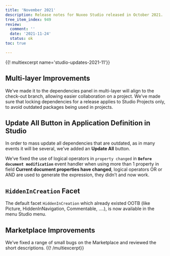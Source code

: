```yaml
---
title: 'November 2021'
description: Release notes for Nuxeo Studio released in October 2021.
tree_item_index: 949
review:
  comment: ''
  date: '2021-11-24'
  status: ok
toc: true

---
```


{{! multiexcerpt name='studio-updates-2021-11'}}

## Multi-layer Improvements

We’ve made it to the dependencies panel in multi-layer will align to the check-out branch, allowing easier collaboration on a project. We’ve made sure that locking dependencies for a release applies to Studio Projects only, to avoid outdated packages being used in projects.

## Update All Button in Application Definition in Studio

In order to mass update all dependencies that are outdated, as in many events it will be several, we’ve added an **Update All** button.  

We’ve fixed the use of logical operators in `property changed` in **`Before document modification`** event handler when using more than 1 property in field **Current document properties have changed**, logical operators OR or AND are used to generate the expression, they didn’t and now work.

## `HiddenInCreation` Facet

The default facet `HiddenInCreation` which already existed OOTB (like Picture, HiddenInNavigation, Commentable, ....), is now available in the menu Studio menu.

## Marketplace Improvements

We’ve fixed a range of small bugs on the Marketplace and reviewed the short descriptions.
{{! /multiexcerpt}}
